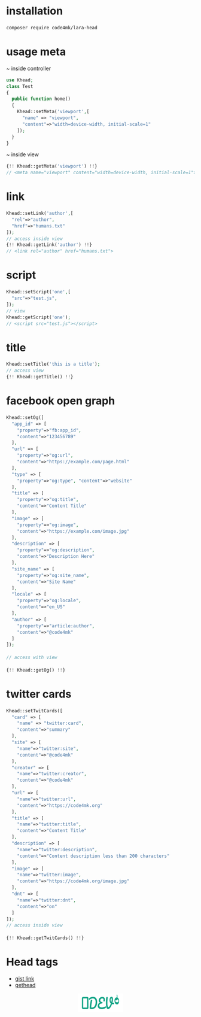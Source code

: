 

# installation

```bash
composer require code4mk/lara-head
```

# usage meta

~ inside controller

```php
use Khead;
class Test
{
  public function home()
  {
    Khead::setMeta('viewport',[
      "name" => "viewport",
      "content"=>"width=device-width, initial-scale=1"
    ]);
  }
}
```

~ inside view <access>

```php
{!! Khead::getMeta('viewport') !!}
// <meta name="viewport" content="width=device-width, initial-scale=1">
```

# link

```php
Khead::setLink('author',[
  "rel"=>"author",
  "href"=>"humans.txt"
]);
// access inside view
{!! Khead::getLink('author') !!}
// <link rel="author" href="humans.txt">
```

# script

```php
Khead::setScript('one',[
  "src"=>"test.js",
]);
// view
Khead::getScript('one');
// <script src="test.js"></script>
```
# title

```php
Khead::setTitle('this is a title');
// access view
{!! Khead::getTitle() !!}
```

# facebook open graph

```php
Khead::setOg([
  "app_id" => [
    "property"=>"fb:app_id",
    "content"=>"123456789"
  ],
  "url" => [
    "property"=>"og:url",
    "content"=>"https://example.com/page.html"
  ],
  "type" => [
    "property"=>"og:type", "content"=>"website"
  ],
  "title" => [
    "property"=>"og:title",
    "content"=>"Content Title"
  ],
  "image" => [
    "property"=>"og:image",
    "content"=>"https://example.com/image.jpg"
  ],
  "description" => [
    "property"=>"og:description",
    "content"=>"Description Here"
  ],
  "site_name" => [
    "property"=>"og:site_name",
    "content"=>"Site Name"
  ],
  "locale" => [
    "property"=>"og:locale",
    "content"=>"en_US"
  ],
  "author" => [
    "property"=>"article:author",
    "content"=>"@code4mk"
  ]
]);

// access with view

{!! Khead::getOg() !!}
```

# twitter cards

```php
Khead::setTwitCards([
  "card" => [
    "name" => "twitter:card",
    "content"=>"summary"
  ],
  "site" => [
    "name"=>"twitter:site",
    "content"=>"@code4mk"
  ],
  "creator" => [
    "name"=>"twitter:creator",
    "content"=>"@code4mk"
  ],
  "url" => [
    "name"=>"twitter:url",
    "content"=>"https://code4mk.org"
  ],
  "title" => [
    "name"=>"twitter:title",
    "content"=>"Content Title"
  ],
  "description" => [
    "name"=>"twitter:description",
    "content"=>"Content description less than 200 characters"
  ],
  "image" => [
    "name"=>"twitter:image",
    "content"=>"https://code4mk.org/image.jpg"
  ],
  "dnt" => [
    "name"=>"twitter:dnt",
    "content"=>"on"
  ]
]);
// access inside view

{!! Khead::getTwitCards() !!}
```

# Head tags

* [gist link](https://gist.github.com/lancejpollard/1978404)
* [gethead](https://gethead.info/)

<a href="https://twitter.com/0devco" target="_blank" ><p align="center" ><img src="https://raw.githubusercontent.com/0devco/docs/master/.devco-images/logo-transparent.png"></p></a>
